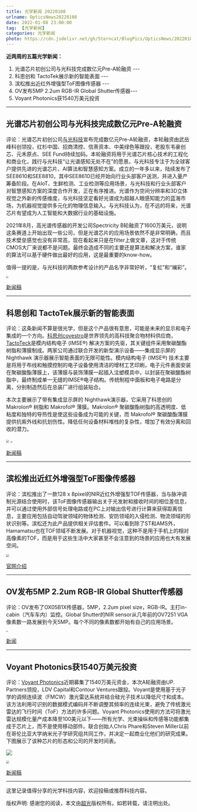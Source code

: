 ```yaml
---
title: 光学新闻 20220108
urlname: OpticsNews20220108
date: 2022-01-08 23:00:00
tag:  [光学新闻]
categories: 光学新闻
photo: https://cdn.jsdelivr.net/gh/Sterncat/BlogPics/OpticsNews/20220108/2-2.png
---
```


**近两周的五篇光学新闻：**

1.  光谱芯片初创公司与光科技完成数亿元Pre-A轮融资 --- 
2.  科思创和 TactoTek展示新的智能表面 ---
3.   滨松推出近红外增强型ToF图像传感器 ---
4.  OV发布5MP 2.2um RGB-IR Global Shutter传感器--- 
5.  Voyant Photonics获1540万美元投资

<!--more-->

-----
## 光谱芯片初创公司与光科技完成数亿元Pre-A轮融资

评论：光谱芯片初创公司[与光科技](https://www.seetrum.com/)宣布完成数亿元Pre-A轮融资，本轮融资由武岳峰科创领投，红杉中国、招商清控、信熹资本、中美绿色等跟投，老股东韦豪创芯、元禾原点、SEE Fund持续加码。本轮融资将用于光谱芯片核心技术的工程化和商业化，践行与光科技“让光谱感知无处不在”的愿景。与光科技专注于为全球客户提供先进的光谱芯片、AI算法和智慧感知方案。成立的一年多以来，陆续发布了SEE8610和SEE8810，其中SEE8610已经开始向行业头部客户送测，并进入量产筹备阶段。在AIoT、生鲜检测、工业检测等应用场景，与光科技和行业头部客户对智慧感知方案的深度合作开发，正在有序推进。光谱作为空间分辨率和3D立体视觉之外新的传感维度，与光科技坚定看好光谱成为超越人眼感知能力的蓝海市场，为机器视觉提供多元化的物理信息输入。与光科技认为，在不远的将来，光谱芯片有望成为人工智能和大数据行业的基础设施。

2021年8月，高光谱传感器的开发公司Spectricity B轮融资了1600万美元，说明这条赛道上开始出现一些公司，但是光谱芯片的应用场景依然不是非常明确，而且技术壁垒感觉也没有非常高，现在看起来只是在filter上做文章，这对于传统CMOS大厂来说都不是问题。最终会造成不同的主要还是算法和解决方案，谁家的算法可以基于硬件做出最好的应用，这是最重要的know-how。

值得一提的是，与光科技的两款参考设计的产品名字非常好听，“复虹”和“斓彩”。

<img src="https://cdn.jsdelivr.net/gh/Sterncat/BlogPics/OpticsNews/20220108/1.png" style="zoom:40%;" />

[新闻稿](https://www.seetrum.com/news/288.html)

-----
## 科思创和 TactoTek展示新的智能表面

评论：这条新闻不算是很光学，但是这个产品很有意思，可能是未来的显示和电子集成的一个方向。[科思创covestro](https://covestro.com/zh)是世界领先的高科技聚合物材料供应商，[TactoTeck](https://www.tactotek.com/)是模内结构电子 (IMSE®) 解决方案的先驱，其关键组件采用聚碳酸酯树脂和薄膜制成。两家公司通过联合开发的新型演示设备——集成显示屏的Nighthawk 演示器展示智能表面的无限可能性。模内结构电子 (IMSE®) 技术主要是将用于布线和触摸控制的电子设备使用清洁的增材工艺印刷，电子元件表面安装在聚碳酸酯薄膜上，该薄膜与装饰薄膜一起插入注塑模具中，以封装在聚碳酸酯树脂中，最终制成单一无缝的IMSE®电子结构。传统制程中面板和电子电路是分离，分别制造然后在总装厂进行组装贴合。

本次主要展示了带有集成显示屏的 Nighthawk演示器，它采用了科思创的 Makrolon® 树脂和 Makrofol® 薄膜。Makrolon® 聚碳酸酯树脂的高透明度、低粘度和独特的导热性是使这些设备成为可能的关键，而 Makrofol® 聚碳酸酯薄膜提供抗紫外线和抗划伤性。降低任何设备材料堆栈的复杂性，增加了有效分离和回收的潜力。

<img src="https://cdn.jsdelivr.net/gh/Sterncat/BlogPics/OpticsNews/20220108/2-1.jpg" style="zoom:50%;" />

<img src="https://cdn.jsdelivr.net/gh/Sterncat/BlogPics/OpticsNews/20220108/2-2.png" style="zoom:30%;" />

[新闻稿](https://finance.yahoo.com/news/covestro-tactotek-debut-smart-surfaces-180300575.html?guccounter=1&guce_referrer=aHR0cHM6Ly93d3cuZ29vZ2xlLmNvbS8&guce_referrer_sig=AQAAANCOMZGtekwqQwn19T3yEqCCgfv4mumZUVgzKZbxbgk4ISiFZlqC8CtP6hTkXq6TDtM2PTuJo1p7N4Dvtgyaw08NlCWxjXSDnbNxbjQNgYMXamxGD64SoDsDKRmGjHCiAJU2XYEQEk9XiXJLNVICCDOsXANxorFBrbg2oKnKYQ-I)

-----
## 滨松推出近红外增强型ToF图像传感器

评论：滨松推出了一款128 x 8pixel的NIR近红外增强型TOF传感器，当与脉冲调制光源结合使用时，该ToF图像传感器输出关于光发射和接收时间的相位差信息，并可以通过使用外部信号处理电路或在PC上对输出信号进行计算来获得距离信息，主要应用包括自动驾驶领域的物体检测、安防领域的入侵检测、物流领域的形状识别等。滨松还为此产品提供相关评估套件。可以看到除了ST和AMS外，Hamamatsu也在TOF领域不断发展。对于机器视觉，这种不是用于手机上的相对高像素的TOF，而是用于这些生活中大家甚至不会注意到的场景的应用也大有发展空间。

<img src="https://cdn.jsdelivr.net/gh/Sterncat/BlogPics/OpticsNews/20220108/3.png" style="zoom:50%;" />

[官网介绍](https://www.hamamatsu.com/us/en/product/type/S15743-01WT/index.html)

-----
## OV发布5MP 2.2um RGB-IR Global Shutter传感器

评论：OV发布了OX05B1X传感器，5MP，2.2um pixel size，RGB-IR。主打in-cabin（汽车车内）监控。Global Shutter的NIR sensor从几年前的OV7251 VGA像素数一路发展到今天5MP。每个不同的像素数都开始有自己的应用场景。

<img src="https://cdn.jsdelivr.net/gh/Sterncat/BlogPics/OpticsNews/20220108/4.png" style="zoom:30%;" />

[新闻](https://www.ovt.com/press-releases/omnivision-unveils-automotive-industrys-first-5mp-rgb-ir-global-shutter-sensor-for-in-cabin-driver-monitoring-systems/)

-----
## Voyant Photonics获1540万美元投资

评论：[Voyant Photonics](https://voyantphotonics.com/)近期募集了1540万美元资金，本次A轮融资由UP. Partners领投，LDV Capital和Contour Ventures跟投。Voyant是使用基于光子学的调频连续波（FMCW）激光雷达系统并结合硅光子技术以降低尺寸和成本。该方法利用可识别的数据模式编码并不断调整其频率的连续光束，避免了传统激光雷达的飞行时间（ToF）方法的许多问题。Voyant Photonics使用的方法可将激光雷达规模化量产成本降至100美元以下——所有光学、光束操纵和传感等功能都集成于芯片上，而不是使用移动部件。联合创始人Chris Phare和Steven Miller以前在哥伦比亚大学纳米光子学研究组共同工作，并决定一起商业化他们的研究成果。下图展示了该种芯片的形态和公司的开发时间表。

![](https://cdn.jsdelivr.net/gh/Sterncat/BlogPics/OpticsNews/20220108/5.jpg)

<img src="https://cdn.jsdelivr.net/gh/Sterncat/BlogPics/OpticsNews/20220108/5-1.webp" style="zoom:50%;" />

[新闻稿](https://optics.org/news/13/1/2)

-----

这里记录值得分享的光学科技内容，欢迎投稿或推荐科技内容。

版权声明: 感谢您的阅读，本文由[超光](https://faster-than-light.net/)版权所有。如若转载，请注明出处。



